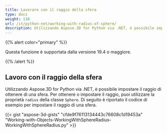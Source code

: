```yaml
---
title: Lavorare con il raggio della sfera
type: docs
weight: 110
url: /it/python-net/working-with-radius-of-sphere/
description: Utilizzando Aspose.3D for Python via .NET, è possibile impostare il raggio di ottenere di una sfera. Per ottenere o impostare il raggio, è possibile utilizzare la proprietà Raggio della classe Sphere. Di seguito è riportato il codice di esempio per impostare il raggio di una sfera.
---
```

{{% alert color="primary" %}} 

Questa funzione è supportata dalla versione 19.4 o maggiore.

{{% /alert %}} 
##  **Lavoro con il raggio della sfera**
Utilizzando Aspose.3D for Python via .NET, è possibile impostare il raggio di ottenere di una sfera. Per ottenere o impostare il raggio, puoi utilizzare la proprietà `radius` della classe `Sphere`. Di seguito è riportato il codice di esempio per impostare il raggio di una sfera.

{{< gist "aspose-3d-gists" "cfde9f76113134443c76608c1d19453a" "Working-with-Objects-WorkingWithSphereRadius-WorkingWithSphereRadius.py" >}}
